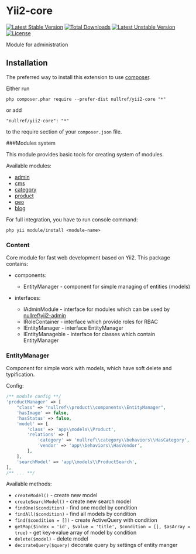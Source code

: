 # Yii2-core

[![Latest Stable Version](https://poser.pugx.org/nullref/yii2-core/v/stable)](https://packagist.org/packages/nullref/yii2-core) [![Total Downloads](https://poser.pugx.org/nullref/yii2-core/downloads)](https://packagist.org/packages/nullref/yii2-core) [![Latest Unstable Version](https://poser.pugx.org/nullref/yii2-core/v/unstable)](https://packagist.org/packages/nullref/yii2-core) [![License](https://poser.pugx.org/nullref/yii2-core/license)](https://packagist.org/packages/nullref/yii2-core)

Module for administration

Installation
------------

The preferred way to install this extension to use [composer](http://getcomposer.org/download/).

Either run

```
php composer.phar require --prefer-dist nullref/yii2-core "*"
```

or add

```
"nullref/yii2-core": "*"
```

to the require section of your `composer.json` file.

###Modules system

This module provides basic tools for creating system of modules.

Available modules:

 - [admin](https://github.com/NullRefExcep/yii2-admin)
 - [cms](https://github.com/NullRefExcep/yii2-cms)
 - [category](https://github.com/NullRefExcep/yii2-category)
 - [product](https://github.com/NullRefExcep/yii2-product)
 - [geo](https://github.com/NullRefExcep/yii2-geo)
 - [blog](https://github.com/NullRefExcep/yii2-blog)
 
For full integration, you have to run console command:

```
php yii module/install <module-name>
```

### Content

Core module for fast web development based on Yii2.
This package contains:

- components:
    * EntityManager - component for simple managing of entities (models)

- interfaces:
    * IAdminModule - interface for modules which can be used by [nullref\yii2-admin](https://github.com/NullRefExcep/yii2-admin)
    * IRoleContainer - interface which provide roles for RBAC
    * IEntityManager - interface EntityManager
    * IEntityManageble - interface for classes which contain EntityManager
 

### EntityManager

Component for simple work with models, which have soft delete and typification.

Config:
```php
/** module config **/
'productManager' => [
    "class" => "nullref\\product\\components\\EntityManager",
    'hasImage' => false,
    'hasStatus' => false,
    'model' => [
        'class' => 'app\\models\\Product',
        'relations' => [
            'category' => 'nullref\\category\\behaviors\\HasCategory',
            'vendor' => 'app\\behaviors\\HasVendor',
        ],
    ],
    'searchModel' => 'app\\models\\ProductSearch',
],
/** ... **/
```

Available methods:

- `createModel()` - create new model
- `createSearchModel()` - create new search model
- `findOne($condition)` - find one model by condition
- `findAll($condition)` - find all models by condition
- `find($condition = [])` - create ActiveQuery with condition
- `getMap($index = 'id', $value = 'title', $condition = [], $asArray = true)` - get key=>value array of model by condition
- `delete($model)` - delete model
- `decorateQuery($query)` decorate query by settings of entity manger

